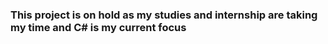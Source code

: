 ### This project is on hold as my studies and internship are taking my time and C# is my current focus
